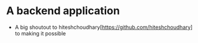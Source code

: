# A backend application

- A big shoutout to hiteshchoudhary[https://github.com/hiteshchoudhary]
  to making it possible
